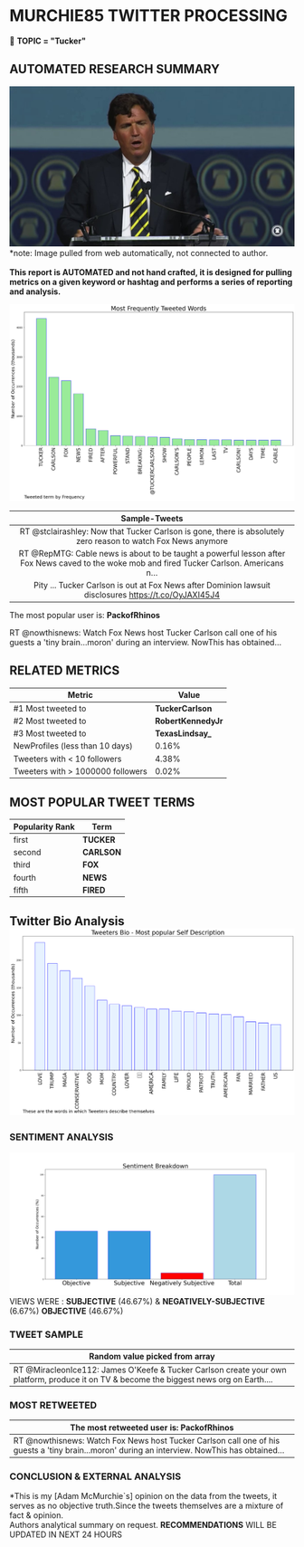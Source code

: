 # MURCHIE85 TWITTER PROCESSING 
&#x1F34E; **TOPIC = "Tucker"**

## AUTOMATED RESEARCH SUMMARY

![image](assets/2023-04-24hashtagImage.png)*note: Image pulled from web automatically, not connected to author.
<br></br>
<b> This report is AUTOMATED and not hand crafted, it is designed for pulling metrics on a given keyword or hashtag and performs a series of reporting and analysis.</b>



![image](assets/2023-04-24TWEETS.png)



|                **Sample-Tweets**        |
| :-------------: |
| RT @stclairashley: Now that Tucker Carlson is gone, there is absolutely zero reason to watch Fox News anymore |
| RT @RepMTG: Cable news is about to be taught a powerful lesson after Fox News caved to the woke mob and fired Tucker Carlson. Americans n… |
| Pity ... Tucker Carlson is out at Fox News after Dominion lawsuit disclosures https://t.co/OyJAXI45J4 |

The most popular user is: **PackofRhinos**
<div class="alert alert-block alert-danger"> RT @nowthisnews: Watch Fox News host Tucker Carlson call one of his guests a 'tiny brain...moron' during an interview. NowThis has obtained…</div>

## RELATED METRICS<br>
| Metric | Value |
| ------------- | ------------- |
| #1 Most tweeted to  | **TuckerCarlson** |
| #2 Most tweeted to  | **RobertKennedyJr** |
| #3 Most tweeted to  | **TexasLindsay_** |
| NewProfiles (less than 10 days) | 0.16%  |
| Tweeters with < 10 followers  | 4.38%|
| Tweeters with > 1000000 followers  | 0.02%  |



## MOST POPULAR TWEET TERMS 


| Popularity Rank  | Term |
| ------------- | ------------- |
| first  | **TUCKER**  |
| second  | **CARLSON**  |
| third  | **FOX** |
| fourth  | **NEWS**  |
| fifth  | **FIRED**  |


## Twitter Bio Analysis![image](assets/2023-04-24BIO.png)
### SENTIMENT ANALYSIS
![image](assets/2023-04-24sentiment.png)
VIEWS WERE : **SUBJECTIVE**  (46.67%) & **NEGATIVELY-SUBJECTIVE** (6.67%) **OBJECTIVE** (46.67%)

### TWEET SAMPLE 
| Random value picked from array |
| ------------- |
|RT @MiracleonIce112: James O'Keefe &amp; Tucker Carlson create your own platform, produce it on TV &amp; become the biggest news org on Earth.... |

### MOST RETWEETED 

| The most retweeted user is: **PackofRhinos**  |
| ------------- |
| RT @nowthisnews: Watch Fox News host Tucker Carlson call one of his guests a 'tiny brain...moron' during an interview. NowThis has obtained… |

### CONCLUSION & EXTERNAL ANALYSIS

*This is my [Adam McMurchie`s] opinion on the data from the tweets, it serves as no objective truth.Since the tweets themselves are a mixture of fact & opinion.<br>
Authors analytical summary on request.
**RECOMMENDATIONS** WILL BE UPDATED IN NEXT  24 HOURS <br>